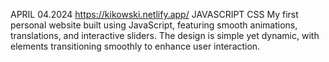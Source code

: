 APRIL 04.2024 https://kikowski.netlify.app/ JAVASCRIPT CSS
My first personal website built using JavaScript, featuring smooth animations, translations, and interactive sliders. The design is simple yet dynamic, with elements transitioning smoothly to enhance user interaction.

